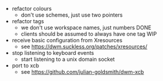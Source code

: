 - refactor colours
    - don't use schemes, just use two pointers
- refactor tags
    - we don't use workspace names, just numbers DONE
    - clients should be assumed to always have one tag WIP
- receive basic configuration from Xresources
    - see https://dwm.suckless.org/patches/xresources/
- stop listening to keyboard events
    - start listening to a unix domain socket
- port to xcb
    - see https://github.com/julian-goldsmith/dwm-xcb
